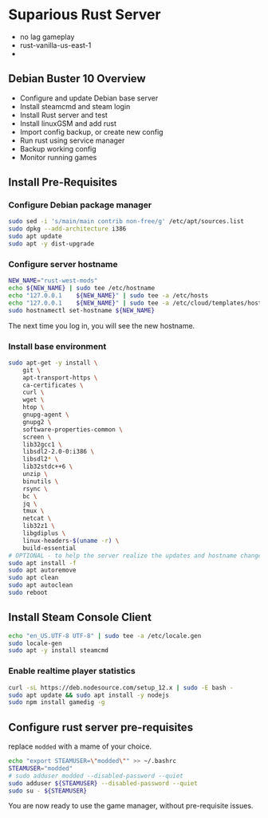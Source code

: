 # Suparious Rust Server

 - no lag gameplay
 - rust-vanilla-us-east-1
 - 

## Debian Buster 10 Overview

 - Configure and update Debian base server
 - Install steamcmd and steam login
 - Install Rust server and test
 - Install linuxGSM and add rust
 - Import config backup, or create new config
 - Run rust using service manager
 - Backup working config
 - Monitor running games

## Install Pre-Requisites

### Configure Debian package manager

```bash
sudo sed -i 's/main/main contrib non-free/g' /etc/apt/sources.list
sudo dpkg --add-architecture i386
sudo apt update
sudo apt -y dist-upgrade
```

### Configure server hostname

```bash
NEW_NAME="rust-west-mods"
echo ${NEW_NAME} | sudo tee /etc/hostname
echo "127.0.0.1    ${NEW_NAME}" | sudo tee -a /etc/hosts
echo "127.0.0.1    ${NEW_NAME}" | sudo tee -a /etc/cloud/templates/hosts.debian.tmpl
sudo hostnamectl set-hostname ${NEW_NAME}
```

The next time you log in, you will see the new hostname.

### Install base environment

```bash
sudo apt-get -y install \
    git \
    apt-transport-https \
    ca-certificates \
    curl \
    wget \
    htop \
    gnupg-agent \
    gnupg2 \
    software-properties-common \
    screen \
    lib32gcc1 \
    libsdl2-2.0-0:i386 \
    libsdl2* \
    lib32stdc++6 \
    unzip \
    binutils \
    rsync \
    bc \
    jq \
    tmux \
    netcat \
    lib32z1 \
    libgdiplus \
    linux-headers-$(uname -r) \
    build-essential
# OPTIONAL - to help the server realize the updates and hostname change
sudo apt install -f
sudo apt autoremove
sudo apt clean
sudo apt autoclean
sudo reboot
```

## Install Steam Console Client

```bash
echo "en_US.UTF-8 UTF-8" | sudo tee -a /etc/locale.gen
sudo locale-gen
sudo apt -y install steamcmd
```

### Enable realtime player statistics

```bash
curl -sL https://deb.nodesource.com/setup_12.x | sudo -E bash -
sudo apt update && sudo apt install -y nodejs
sudo npm install gamedig -g
```

## Configure rust server pre-requisites

replace `modded` with a mame of your choice.

```bash
echo "export STEAMUSER=\"modded\"" >> ~/.bashrc
STEAMUSER="modded"
# sudo adduser modded --disabled-password --quiet
sudo adduser ${STEAMUSER} --disabled-password --quiet
sudo su - ${STEAMUSER}
```

You are now ready to use the game manager, without pre-requisite issues.
